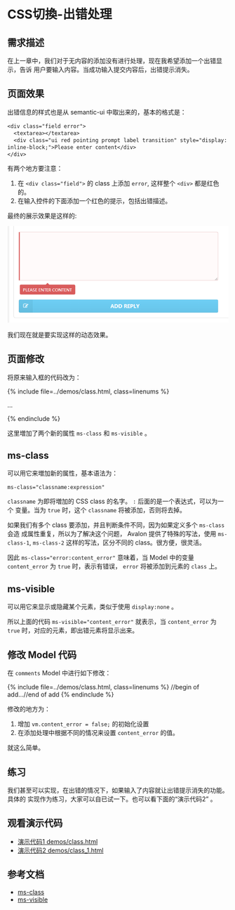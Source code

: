 # CSS切換-出错处理

## 需求描述

在上一章中，我们对于无内容的添加没有进行处理，现在我希望添加一个出错显示，告诉
用户要输入内容。当成功输入提交内容后，出错提示消失。


## 页面效果

出错信息的样式也是从 semantic-ui 中取出来的，基本的格式是：

```
<div class="field error">
  <textarea></textarea>
  <div class="ui red pointing prompt label transition" style="display: inline-block;">Please enter content</div>
</div>
```

有两个地方要注意：

1. 在 `<div class="field">` 的 class 上添加 `error`, 这样整个 `<div>` 都是红色的。
2. 在输入控件的下面添加一个红色的提示，包括出错描述。

最终的展示效果是这样的:

![](images/class_error.png)

我们现在就是要实现这样的动态效果。

## 页面修改

将原来输入框的代码改为：

{% include file=../demos/class.html, class=linenums %}
<!-- validate begin -->...<!-- validate end -->
{% endinclude %}

这里増加了两个新的属性 `ms-class` 和 `ms-visible` 。

## ms-class

可以用它来増加新的属性，基本语法为：

```
ms-class="classname:expression"
```

`classname` 为即将増加的 CSS class 的名字。 `:` 后面的是一个表达式，可以为一个
变量。当为 `true` 时，这个 `classname` 将被添加，否则将去掉。

如果我们有多个 class 要添加，并且判断条件不同，因为如果定义多个 `ms-class` 会造
成属性重复，所以为了解决这个问题， Avalon 提供了特殊的写法，使用 `ms-class-1`,
`ms-class-2` 这样的写法，区分不同的 class。很方便，很灵活。

因此 `ms-class="error:content_error"` 意味着，当 Model 中的变量 `content_error` 
为 `true` 时，表示有错误， `error` 将被添加到元素的 `class` 上。

## ms-visible

可以用它来显示或隐藏某个元素，类似于使用 `display:none` 。

所以上面的代码 `ms-visible="content_error"` 就表示，当 `content_error` 为 `true`
时，对应的元素，即出错元素将显示出来。

## 修改 Model 代码

在 `comments` Model 中进行如下修改：

{% include file=../demos/class.html, class=linenums %}
//begin of add...//end of add
{% endinclude %}

修改的地方为：

1. 增加 `vm.content_error = false;` 的初始化设置
1. 在添加处理中根据不同的情况来设置 `content_error` 的值。

就这么简单。

## 练习

我们甚至可以实现，在出错的情况下，如果输入了内容就让出错提示消失的功能。具体的
实现作为练习，大家可以自已试一下。也可以看下面的“演示代码2” 。

## 观看演示代码

* [演示代码1 demos/class.html](../demos/class.html)
* [演示代码2 demos/class_1.html](../demos/class_1.html)

## 参考文档

* [ms-class][1]
* [ms-visible][2]

[1]: http://www.cnblogs.com/rubylouvre/p/3181291.html#top9
[2]: http://www.cnblogs.com/rubylouvre/p/3181291.html#top11
